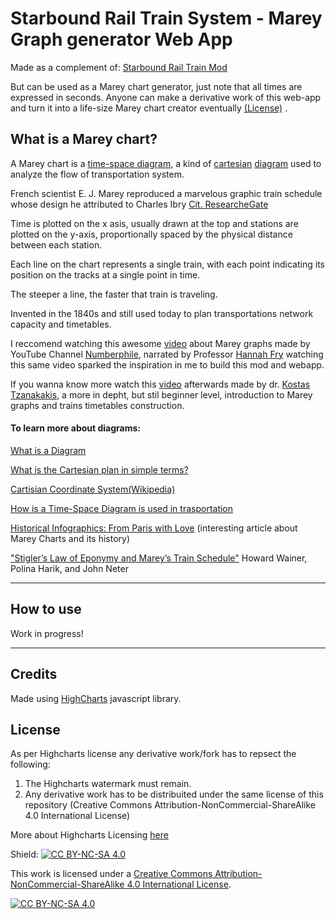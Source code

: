 # Starbound Rail Train System - Marey Graph generator Web App
Made as a complement of: [Starbound Rail Train Mod](https://github.com/CondensedChaos/Starbound-Rail-Train)

But can be used as a Marey chart generator, just note that all times are expressed in seconds.
Anyone can make a derivative work of this web-app and turn it into a life-size Marey chart creator eventually [(License)](https://github.com/CondensedChaos/condensedchaos.github.io/tree/main#license) .

## What is a Marey chart?
A Marey chart is a [time-space diagram](https://en.wikipedia.org/wiki/Time%E2%80%93distance_diagram), a kind of [cartesian](https://en.wikipedia.org/wiki/Cartesian_coordinate_system) [diagram](https://en.wikipedia.org/wiki/Diagram) used to analyze the flow of transportation system.

French scientist E. J. Marey reproduced a marvelous graphic train schedule whose design he attributed to Charles Ibry [Cit. ResearcheGate](https://www.researchgate.net/publication/286085953_Visual_Revelations_Stigler%27s_Law_of_Eponymy_and_Marey%27s_Train_Schedule_Did_Serjev_Do_It_Before_Ibry_and_What_About_Jules_Petiet#pf1) 

Time is plotted on the x asis, usually drawn at the top and stations are plotted on the y-axis, proportionally spaced by the physical distance between each station.

Each line on the chart represents a single train, with each point indicating its position on the tracks at a single point in time.

The steeper a line, the faster that train is traveling.


Invented in the 1840s and still used today to plan transportations network capacity and timetables.


I reccomend watching this awesome [video](https://www.youtube.com/watch?v=NFLb1IPlY_k) about Marey graphs made by YouTube Channel [Numberphile](https://www.youtube.com/channel/UCoxcjq-8xIDTYp3uz647V5A), narrated by Professor [Hannah Fry](https://en.wikipedia.org/wiki/Hannah_Fry)
watching this same video sparked the inspiration in me to build this mod and webapp.


If you wanna know more watch this [video](https://www.youtube.com/watch?v=EWVRqhypxEU) afterwards  made by dr. [Kostas Tzanakakis](https://www.researchgate.net/profile/Konstantinos-Tzanakakis), a more in depht, but stil beginner level, introduction to Marey graphs and trains timetables construction.

#### To learn more about diagrams:
[What is a Diagram](https://en.wikipedia.org/wiki/Diagram)

[What is the Cartesian plan in simple terms?](https://www.mathsisfun.com/data/cartesian-coordinates.html)

[Cartisian Coordinate System(Wikipedia)](https://en.wikipedia.org/wiki/Cartesian_coordinate_system)

[How is a Time-Space Diagram is used in trasportation](https://en.wikipedia.org/wiki/Time%E2%80%93distance_diagram)

[Historical Infographics: From Paris with Love](https://sandrarendgen.wordpress.com/2019/03/15/data-trails-from-paris-with-love/) (interesting article about Marey Charts and its history)

["Stigler’s Law of Eponymy and Marey’s Train Schedule"](https://www.researchgate.net/publication/286085953_Visual_Revelations_Stigler%27s_Law_of_Eponymy_and_Marey%27s_Train_Schedule_Did_Serjev_Do_It_Before_Ibry_and_What_About_Jules_Petiet#pf1)  Howard Wainer, Polina Harik, and John Neter

---

## How to use

Work in progress!

---
## Credits

Made using [HighCharts](https://github.com/highcharts/highcharts) javascript library.

## License

As per Highcharts license any derivative work/fork has to repsect the following:
1) The Highcharts watermark must remain.
2) Any derivative work has to be distribuited under the same license of this repository (Creative Commons Attribution-NonCommercial-ShareAlike 4.0 International License)

More about Highcharts Licensing [here](https://www.highcharts.com/blog/download/)

Shield: [![CC BY-NC-SA 4.0][cc-by-nc-sa-shield]][cc-by-nc-sa]

This work is licensed under a
[Creative Commons Attribution-NonCommercial-ShareAlike 4.0 International License][cc-by-nc-sa].

[![CC BY-NC-SA 4.0][cc-by-nc-sa-image]][cc-by-nc-sa]

[cc-by-nc-sa]: http://creativecommons.org/licenses/by-nc-sa/4.0/
[cc-by-nc-sa-image]: https://licensebuttons.net/l/by-nc-sa/4.0/88x31.png
[cc-by-nc-sa-shield]: https://img.shields.io/badge/License-CC%20BY--NC--SA%204.0-lightgrey.svg
